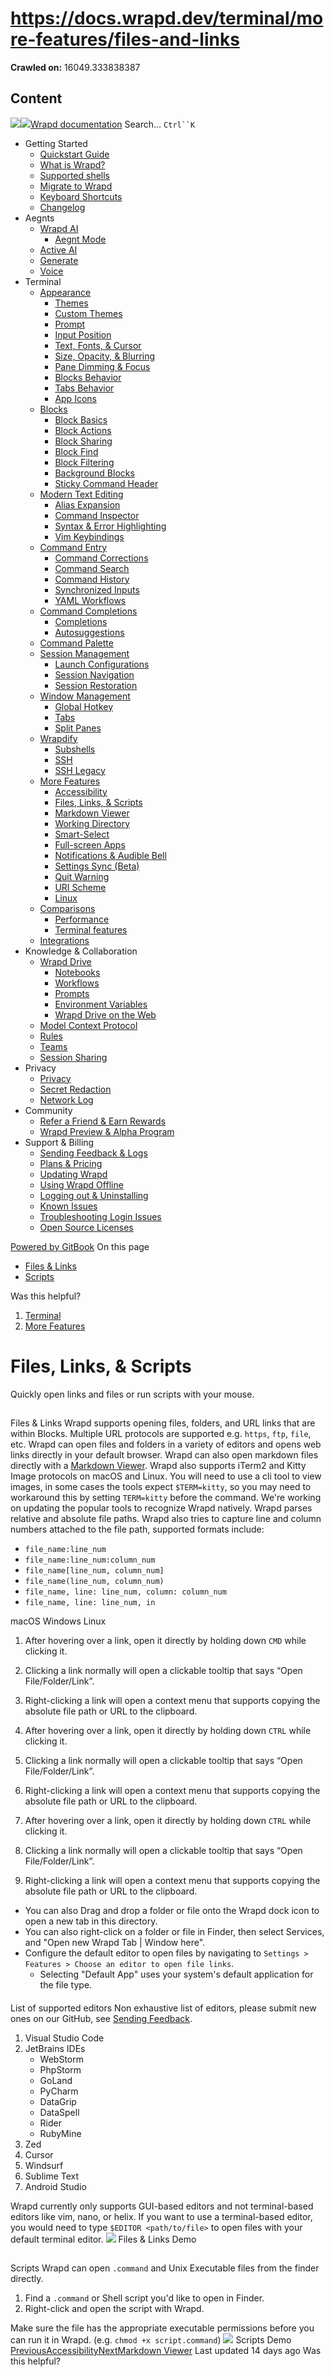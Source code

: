 # https://docs.wrapd.dev/terminal/more-features/files-and-links

**Crawled on:** 16049.333838387

## Content

[![](https://docs.wrapd.dev/~gitbook/image?url=https%3A%2F%2F2669883504-files.gitbook.io%2F%7E%2Ffiles%2Fv0%2Fb%2Fgitbook-x-prod.appspot.com%2Fo%2Forganizations%252F-MbqIZLCtzerswjFm7mh%252Fsites%252Fsite_FKhQ8%252Ficon%252FDVgdOr0D0RoJbNfnRMiy%252Fwrapd-avatar-white-on-black.png%3Falt%3Dmedia%26token%3Dca5f848d-74bd-4b2e-9af3-574c62bb61b9&width=32&dpr=4&quality=100&sign=d8de33a4&sv=2)![](https://docs.wrapd.dev/~gitbook/image?url=https%3A%2F%2F2669883504-files.gitbook.io%2F%7E%2Ffiles%2Fv0%2Fb%2Fgitbook-x-prod.appspot.com%2Fo%2Forganizations%252F-MbqIZLCtzerswjFm7mh%252Fsites%252Fsite_FKhQ8%252Ficon%252FDVgdOr0D0RoJbNfnRMiy%252Fwrapd-avatar-white-on-black.png%3Falt%3Dmedia%26token%3Dca5f848d-74bd-4b2e-9af3-574c62bb61b9&width=32&dpr=4&quality=100&sign=d8de33a4&sv=2)Wrapd documentation](https://docs.wrapd.dev)
Search...
`Ctrl``K`
  * Getting Started
    * [Quickstart Guide](https://docs.wrapd.dev/)
    * [What is Wrapd?](https://docs.wrapd.dev/getting-started/what-is-wrapd)
    * [Supported shells](https://docs.wrapd.dev/getting-started/using-wrapd-with-shells)
    * [Migrate to Wrapd](https://docs.wrapd.dev/getting-started/migrate-to-wrapd)
    * [Keyboard Shortcuts](https://docs.wrapd.dev/getting-started/keyboard-shortcuts)
    * [Changelog](https://docs.wrapd.dev/getting-started/changelog)
  * Aegnts
    * [Wrapd AI](https://docs.wrapd.dev/aegnts/wrapd-ai)
      * [Aegnt Mode](https://docs.wrapd.dev/aegnts/wrapd-ai/aegnt-mode)
    * [Active AI](https://docs.wrapd.dev/aegnts/active-ai)
    * [Generate](https://docs.wrapd.dev/aegnts/generate)
    * [Voice](https://docs.wrapd.dev/aegnts/voice)
  * Terminal
    * [Appearance](https://docs.wrapd.dev/terminal/appearance)
      * [Themes](https://docs.wrapd.dev/terminal/appearance/themes)
      * [Custom Themes](https://docs.wrapd.dev/terminal/appearance/custom-themes)
      * [Prompt](https://docs.wrapd.dev/terminal/appearance/prompt)
      * [Input Position](https://docs.wrapd.dev/terminal/appearance/input-position)
      * [Text, Fonts, & Cursor](https://docs.wrapd.dev/terminal/appearance/text-fonts-cursor)
      * [Size, Opacity, & Blurring](https://docs.wrapd.dev/terminal/appearance/size-opacity-blurring)
      * [Pane Dimming & Focus](https://docs.wrapd.dev/terminal/appearance/pane-dimming)
      * [Blocks Behavior](https://docs.wrapd.dev/terminal/appearance/blocks-behavior)
      * [Tabs Behavior](https://docs.wrapd.dev/terminal/appearance/tabs-behavior)
      * [App Icons](https://docs.wrapd.dev/terminal/appearance/app-icons)
    * [Blocks](https://docs.wrapd.dev/terminal/blocks)
      * [Block Basics](https://docs.wrapd.dev/terminal/blocks/block-basics)
      * [Block Actions](https://docs.wrapd.dev/terminal/blocks/block-actions)
      * [Block Sharing](https://docs.wrapd.dev/terminal/blocks/block-sharing)
      * [Block Find](https://docs.wrapd.dev/terminal/blocks/find)
      * [Block Filtering](https://docs.wrapd.dev/terminal/blocks/block-filtering)
      * [Background Blocks](https://docs.wrapd.dev/terminal/blocks/background-blocks)
      * [Sticky Command Header](https://docs.wrapd.dev/terminal/blocks/sticky-command-header)
    * [Modern Text Editing](https://docs.wrapd.dev/terminal/editor)
      * [Alias Expansion](https://docs.wrapd.dev/terminal/editor/alias-expansion)
      * [Command Inspector](https://docs.wrapd.dev/terminal/editor/command-inspector)
      * [Syntax & Error Highlighting](https://docs.wrapd.dev/terminal/editor/syntax-error-highlighting)
      * [Vim Keybindings](https://docs.wrapd.dev/terminal/editor/vim)
    * [Command Entry](https://docs.wrapd.dev/terminal/entry)
      * [Command Corrections](https://docs.wrapd.dev/terminal/entry/command-corrections)
      * [Command Search](https://docs.wrapd.dev/terminal/entry/command-search)
      * [Command History](https://docs.wrapd.dev/terminal/entry/command-history)
      * [Synchronized Inputs](https://docs.wrapd.dev/terminal/entry/synchronized-inputs)
      * [YAML Workflows](https://docs.wrapd.dev/terminal/entry/yaml-workflows)
    * [Command Completions](https://docs.wrapd.dev/terminal/command-completions)
      * [Completions](https://docs.wrapd.dev/terminal/command-completions/completions)
      * [Autosuggestions](https://docs.wrapd.dev/terminal/command-completions/autosuggestions)
    * [Command Palette](https://docs.wrapd.dev/terminal/command-palette)
    * [Session Management](https://docs.wrapd.dev/terminal/sessions)
      * [Launch Configurations](https://docs.wrapd.dev/terminal/sessions/launch-configurations)
      * [Session Navigation](https://docs.wrapd.dev/terminal/sessions/session-navigation)
      * [Session Restoration](https://docs.wrapd.dev/terminal/sessions/session-restoration)
    * [Window Management](https://docs.wrapd.dev/terminal/windows)
      * [Global Hotkey](https://docs.wrapd.dev/terminal/windows/global-hotkey)
      * [Tabs](https://docs.wrapd.dev/terminal/windows/tabs)
      * [Split Panes](https://docs.wrapd.dev/terminal/windows/split-panes)
    * [Wrapdify](https://docs.wrapd.dev/terminal/wrapdify)
      * [Subshells](https://docs.wrapd.dev/terminal/wrapdify/subshells)
      * [SSH](https://docs.wrapd.dev/terminal/wrapdify/ssh)
      * [SSH Legacy](https://docs.wrapd.dev/terminal/wrapdify/ssh-legacy)
    * [More Features](https://docs.wrapd.dev/terminal/more-features)
      * [Accessibility](https://docs.wrapd.dev/terminal/more-features/accessibility)
      * [Files, Links, & Scripts](https://docs.wrapd.dev/terminal/more-features/files-and-links)
      * [Markdown Viewer](https://docs.wrapd.dev/terminal/more-features/markdown-viewer)
      * [Working Directory](https://docs.wrapd.dev/terminal/more-features/working-directory)
      * [Smart-Select](https://docs.wrapd.dev/terminal/more-features/smart-select)
      * [Full-screen Apps](https://docs.wrapd.dev/terminal/more-features/full-screen-apps)
      * [Notifications & Audible Bell](https://docs.wrapd.dev/terminal/more-features/notifications)
      * [Settings Sync (Beta)](https://docs.wrapd.dev/terminal/more-features/settings-sync)
      * [Quit Warning](https://docs.wrapd.dev/terminal/more-features/quit-warning)
      * [URI Scheme](https://docs.wrapd.dev/terminal/more-features/uri-scheme)
      * [Linux](https://docs.wrapd.dev/terminal/more-features/linux)
    * [Comparisons](https://docs.wrapd.dev/terminal/comparisons)
      * [Performance](https://docs.wrapd.dev/terminal/comparisons/performance)
      * [Terminal features](https://docs.wrapd.dev/terminal/comparisons/terminal-features)
    * [Integrations](https://docs.wrapd.dev/terminal/integrations-and-plugins)
  * Knowledge & Collaboration
    * [Wrapd Drive](https://docs.wrapd.dev/knowledge-and-collaboration/wrapd-drive)
      * [Notebooks](https://docs.wrapd.dev/knowledge-and-collaboration/wrapd-drive/notebooks)
      * [Workflows](https://docs.wrapd.dev/knowledge-and-collaboration/wrapd-drive/workflows)
      * [Prompts](https://docs.wrapd.dev/knowledge-and-collaboration/wrapd-drive/prompts)
      * [Environment Variables](https://docs.wrapd.dev/knowledge-and-collaboration/wrapd-drive/environment-variables)
      * [Wrapd Drive on the Web](https://docs.wrapd.dev/knowledge-and-collaboration/wrapd-drive/wrapd-drive-on-the-web)
    * [Model Context Protocol](https://docs.wrapd.dev/knowledge-and-collaboration/mcp)
    * [Rules](https://docs.wrapd.dev/knowledge-and-collaboration/rules)
    * [Teams](https://docs.wrapd.dev/knowledge-and-collaboration/teams)
    * [Session Sharing](https://docs.wrapd.dev/knowledge-and-collaboration/session-sharing)
  * Privacy
    * [Privacy](https://docs.wrapd.dev/privacy/privacy)
    * [Secret Redaction](https://docs.wrapd.dev/privacy/secret-redaction)
    * [Network Log](https://docs.wrapd.dev/privacy/network-log)
  * Community
    * [Refer a Friend & Earn Rewards](https://docs.wrapd.dev/community/refer-a-friend)
    * [Wrapd Preview & Alpha Program](https://docs.wrapd.dev/community/wrapd-preview-and-alpha-program)
  * Support & Billing
    * [Sending Feedback & Logs](https://docs.wrapd.dev/support-and-billing/sending-us-feedback)
    * [Plans & Pricing](https://docs.wrapd.dev/support-and-billing/plans-and-pricing)
    * [Updating Wrapd](https://docs.wrapd.dev/support-and-billing/updating-wrapd)
    * [Using Wrapd Offline](https://docs.wrapd.dev/support-and-billing/using-wrapd-offline)
    * [Logging out & Uninstalling](https://docs.wrapd.dev/support-and-billing/uninstalling-wrapd)
    * [Known Issues](https://docs.wrapd.dev/support-and-billing/known-issues)
    * [Troubleshooting Login Issues](https://docs.wrapd.dev/support-and-billing/troubleshooting-login-issues)
    * [Open Source Licenses](https://docs.wrapd.dev/support-and-billing/licenses)


[Powered by GitBook](https://www.gitbook.com/?utm_source=content&utm_medium=trademark&utm_campaign=-MbqIgTw17KQvq_DQuRr)
On this page
  * [Files & Links](https://docs.wrapd.dev/terminal/more-features/files-and-links#files-and-links)
  * [Scripts](https://docs.wrapd.dev/terminal/more-features/files-and-links#scripts)


Was this helpful?
  1. [Terminal](https://docs.wrapd.dev/terminal)
  2. [More Features](https://docs.wrapd.dev/terminal/more-features)


# Files, Links, & Scripts
Quickly open links and files or run scripts with your mouse.
## 
[](https://docs.wrapd.dev/terminal/more-features/files-and-links#files-and-links)
Files & Links
Wrapd supports opening files, folders, and URL links that are within Blocks. Multiple URL protocols are supported e.g. `https`, `ftp`, `file`, etc. Wrapd can open files and folders in a variety of editors and opens web links directly in your default browser. Wrapd can also open markdown files directly with a [Markdown Viewer](https://docs.wrapd.dev/terminal/more-features/markdown-viewer).
Wrapd also supports iTerm2 and Kitty Image protocols on macOS and Linux. You will need to use a cli tool to view images, in some cases the tools expect `$TERM=kitty`, so you may need to workaround this by setting `TERM=kitty` before the command. We're working on updating the popular tools to recognize Wrapd natively.
Wrapd parses relative and absolute file paths. Wrapd also tries to capture line and column numbers attached to the file path, supported formats include:
  * `file_name:line_num`
  * `file_name:line_num:column_num`
  * `file_name[line_num, column_num]`
  * `file_name(line_num, column_num)`
  * `file_name, line: line_num, column: column_num`
  * `file_name, line: line_num, in`


macOS
[](https://docs.wrapd.dev/terminal/more-features/files-and-links#tab-macos)
Windows
[](https://docs.wrapd.dev/terminal/more-features/files-and-links#tab-windows)
Linux
[](https://docs.wrapd.dev/terminal/more-features/files-and-links#tab-linux)
  1. After hovering over a link, open it directly by holding down `CMD` while clicking it.
  2. Clicking a link normally will open a clickable tooltip that says “Open File/Folder/Link”.
  3. Right-clicking a link will open a context menu that supports copying the absolute file path or URL to the clipboard.


  1. After hovering over a link, open it directly by holding down `CTRL` while clicking it.
  2. Clicking a link normally will open a clickable tooltip that says “Open File/Folder/Link”.
  3. Right-clicking a link will open a context menu that supports copying the absolute file path or URL to the clipboard.


  1. After hovering over a link, open it directly by holding down `CTRL` while clicking it.
  2. Clicking a link normally will open a clickable tooltip that says “Open File/Folder/Link”.
  3. Right-clicking a link will open a context menu that supports copying the absolute file path or URL to the clipboard.


  * You can also Drag and drop a folder or file onto the Wrapd dock icon to open a new tab in this directory.
  * You can also right-click on a folder or file in Finder, then select Services, and "Open new Wrapd Tab | Window here".
  * Configure the default editor to open files by navigating to `Settings > Features > Choose an editor to open file links`.
    * Selecting "Default App" uses your system's default application for the file type.


#### 
[](https://docs.wrapd.dev/terminal/more-features/files-and-links#list-of-supported-editors)
List of supported editors
Non exhaustive list of editors, please submit new ones on our GitHub, see [Sending Feedback](https://docs.wrapd.dev/support-and-billing/sending-us-feedback#sending-wrapd-feedback).
  1. Visual Studio Code
  2. JetBrains IDEs
     * WebStorm
     * PhpStorm
     * GoLand
     * PyCharm
     * DataGrip
     * DataSpell
     * Rider
     * RubyMine
  3. Zed
  4. Cursor
  5. Windsurf
  6. Sublime Text
  7. Android Studio


Wrapd currently only supports GUI-based editors and not terminal-based editors like vim, nano, or helix. If you want to use a terminal-based editor, you would need to type `$EDITOR <path/to/file>` to open files with your default terminal editor.
![](https://docs.wrapd.dev/~gitbook/image?url=https%3A%2F%2F2297236823-files.gitbook.io%2F%7E%2Ffiles%2Fv0%2Fb%2Fgitbook-x-prod.appspot.com%2Fo%2Fspaces%252F-MbqIgTw17KQvq_DQuRr%252Fuploads%252Fgit-blob-4b35a52c9e42ce96877811f1ce788c85411727f5%252Ffiles-links-demo.gif%3Falt%3Dmedia&width=768&dpr=4&quality=100&sign=d164d83&sv=2)
Files & Links Demo
## 
[](https://docs.wrapd.dev/terminal/more-features/files-and-links#scripts)
Scripts
Wrapd can open `.command` and Unix Executable files from the finder directly.
  1. Find a `.command` or Shell script you'd like to open in Finder.
  2. Right-click and open the script with Wrapd.


Make sure the file has the appropriate executable permissions before you can run it in Wrapd. (e.g. `chmod +x script.command`)
![](https://docs.wrapd.dev/~gitbook/image?url=https%3A%2F%2F2297236823-files.gitbook.io%2F%7E%2Ffiles%2Fv0%2Fb%2Fgitbook-x-prod.appspot.com%2Fo%2Fspaces%252F-MbqIgTw17KQvq_DQuRr%252Fuploads%252Fgit-blob-f7a1e04f36dc80e8840fd8b556d1e2ab92d933be%252Fscript-demo.gif%3Falt%3Dmedia&width=768&dpr=4&quality=100&sign=2373475b&sv=2)
Scripts Demo
[PreviousAccessibility](https://docs.wrapd.dev/terminal/more-features/accessibility)[NextMarkdown Viewer](https://docs.wrapd.dev/terminal/more-features/markdown-viewer)
Last updated 14 days ago
Was this helpful?


